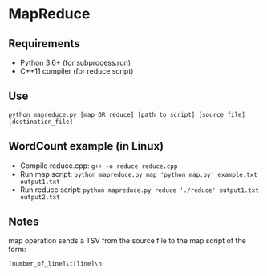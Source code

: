 MapReduce
==========

Requirements
-------------

- Python 3.6+ (for subprocess.run)
- C++11 compiler (for reduce script)


Use
----

    python mapreduce.py [map OR reduce] [path_to_script] [source_file] [destination_file]


WordCount example (in Linux)
-----------------------------

- Compile reduce.cpp: `g++ -o reduce reduce.cpp`
- Run map script: `python mapreduce.py map 'python map.py' example.txt output1.txt`
- Run reduce script: `python mapreduce.py reduce './reduce' output1.txt output2.txt`


Notes
------

map operation sends a TSV from the source file to the map script of the form:

    [number_of_line]\t[line]\n

